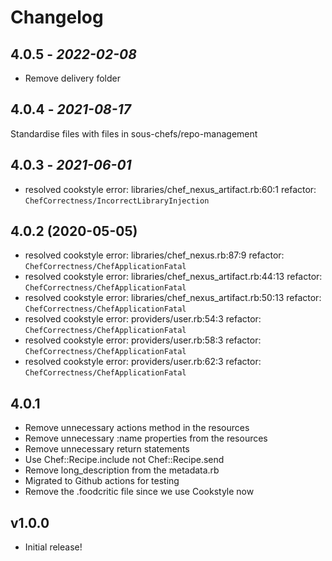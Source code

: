 # Changelog

## 4.0.5 - *2022-02-08*

- Remove delivery folder

## 4.0.4 - *2021-08-17*

Standardise files with files in sous-chefs/repo-management

## 4.0.3 - *2021-06-01*

- resolved cookstyle error: libraries/chef_nexus_artifact.rb:60:1 refactor: `ChefCorrectness/IncorrectLibraryInjection`

## 4.0.2 (2020-05-05)

- resolved cookstyle error: libraries/chef_nexus.rb:87:9 refactor: `ChefCorrectness/ChefApplicationFatal`
- resolved cookstyle error: libraries/chef_nexus_artifact.rb:44:13 refactor: `ChefCorrectness/ChefApplicationFatal`
- resolved cookstyle error: libraries/chef_nexus_artifact.rb:50:13 refactor: `ChefCorrectness/ChefApplicationFatal`
- resolved cookstyle error: providers/user.rb:54:3 refactor: `ChefCorrectness/ChefApplicationFatal`
- resolved cookstyle error: providers/user.rb:58:3 refactor: `ChefCorrectness/ChefApplicationFatal`
- resolved cookstyle error: providers/user.rb:62:3 refactor: `ChefCorrectness/ChefApplicationFatal`

## 4.0.1

- Remove unnecessary actions method in the resources
- Remove unnecessary :name properties from the resources
- Remove unnecessary return statements
- Use Chef::Recipe.include not Chef::Recipe.send
- Remove long_description from the metadata.rb
- Migrated to Github actions for testing
- Remove the .foodcritic file since we use Cookstyle now

## v1.0.0

- Initial release!
